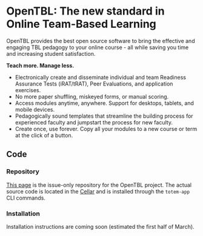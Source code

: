 # OpenTBL: The new standard in Online Team-Based Learning
OpenTBL provides the best open source software to bring the effective and engaging TBL pedagogy to your online course - all while saving you time and increasing student satisfaction.

**Teach more. Manage less.**
 * Electronically create and disseminate individual and team Readiness Assurance Tests (iRAT/tRAT), Peer Evaluations, and application exercises. 
 * No more paper shuffling, miskeyed forms, or manual scoring.
 * Access modules anytime, anywhere. Support for desktops, tablets, and mobile devices.
 * Pedagogically sound templates that streamline the building process for experienced faculty and jumpstart the process for new faculty.
 * Create once, use forever. Copy all your modules to a new course or term at the click of a button.
 
## Code
### Repository
[This page](https://github.com/sixthedge/opentbl/) is the issue-only repository for the OpenTBL project.  The actual source code is located in the [Cellar](https://github.com/sixthedge/cellar/) and is installed through the `totem-app` CLI commands.
### Installation
Installation instructions are coming soon (estimated the first half of March).
